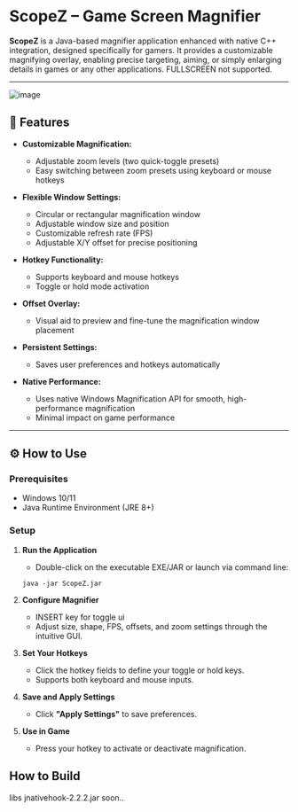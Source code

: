 # ScopeZ – Game Screen Magnifier

**ScopeZ** is a Java-based magnifier application enhanced with native C++ integration, designed specifically for gamers. It provides a customizable magnifying overlay, enabling precise targeting, aiming, or simply enlarging details in games or any other applications. FULLSCREEN not supported.

---
![image](https://github.com/user-attachments/assets/f6795f90-b7fb-4d9b-a712-fe0950c2d056)

## 🚀 Features

- **Customizable Magnification:**
  - Adjustable zoom levels (two quick-toggle presets)
  - Easy switching between zoom presets using keyboard or mouse hotkeys

- **Flexible Window Settings:**
  - Circular or rectangular magnification window
  - Adjustable window size and position
  - Customizable refresh rate (FPS)
  - Adjustable X/Y offset for precise positioning

- **Hotkey Functionality:**
  - Supports keyboard and mouse hotkeys
  - Toggle or hold mode activation

- **Offset Overlay:**
  - Visual aid to preview and fine-tune the magnification window placement

- **Persistent Settings:**
  - Saves user preferences and hotkeys automatically

- **Native Performance:**
  - Uses native Windows Magnification API for smooth, high-performance magnification
  - Minimal impact on game performance

---

## ⚙️ How to Use

### Prerequisites
- Windows 10/11
- Java Runtime Environment (JRE 8+) 

### Setup
1. **Run the Application**
   - Double-click on the executable EXE/JAR or launch via command line:
   ```
   java -jar ScopeZ.jar
   ```

2. **Configure Magnifier**
   - INSERT key for toggle ui
   - Adjust size, shape, FPS, offsets, and zoom settings through the intuitive GUI.

4. **Set Your Hotkeys**
   - Click the hotkey fields to define your toggle or hold keys.
   - Supports both keyboard and mouse inputs.

5. **Save and Apply Settings**
   - Click **"Apply Settings"** to save preferences.

6. **Use in Game**
   - Press your hotkey to activate or deactivate magnification.

## How to Build
libs jnativehook-2.2.2.jar
soon..
